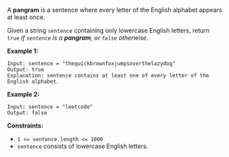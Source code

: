 A **pangram** is a sentence where every letter of the English alphabet appears at least once.

Given a string `sentence` containing only lowercase English letters, return `true` *if `sentence` is a **pangram**, or `false` otherwise*.

**Example 1:**
```
Input: sentence = "thequickbrownfoxjumpsoverthelazydog"
Output: true
Explanation: sentence contains at least one of every letter of the English alphabet.
```
**Example 2:**
```
Input: sentence = "leetcode"
Output: false
```
**Constraints:**
- `1 <= sentence.length <= 1000`
- `sentence` consists of lowercase English letters.